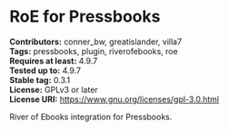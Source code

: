 # RoE for Pressbooks
**Contributors:** conner_bw, greatislander, villa7  
**Tags:** pressbooks, plugin, riverofebooks, roe  
**Requires at least:** 4.9.7  
**Tested up to:** 4.9.7  
**Stable tag:** 0.3.1  
**License:** GPLv3 or later  
**License URI:** https://www.gnu.org/licenses/gpl-3.0.html  

River of Ebooks integration for Pressbooks.

